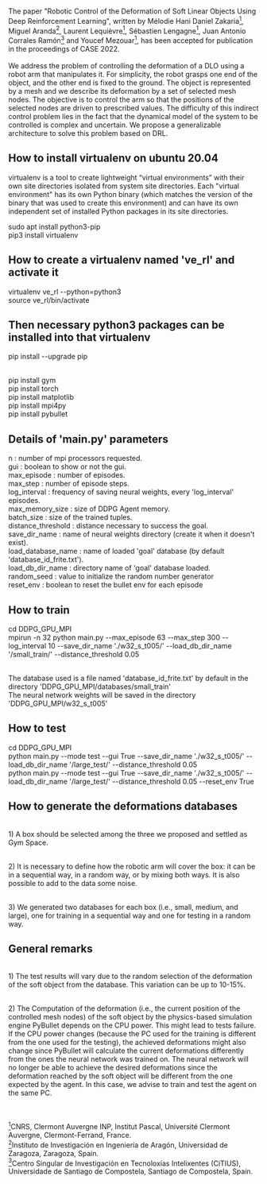<br>The paper "Robotic Control of the Deformation of Soft Linear Objects Using Deep Reinforcement Learning", written by Mélodie Hani Daniel Zakaria<a href="#note1" id="note1ref"><sup>1</sup></a>, Miguel Aranda<a href="#note2" id="note2ref"><sup>2</sup></a>, Laurent Lequièvre<a href="#note1" id="note1ref"><sup>1</sup></a>, Sébastien Lengagne<a href="#note1" id="note1ref"><sup>1</sup></a>, Juan Antonio Corrales Ramón<a href="#note3" id="note3ref"><sup>3</sup></a> and Youcef Mezouar<a href="#note1" id="note1ref"><sup>1</sup></a>, has been accepted for publication in the proceedings of CASE 2022.
<br>
<br>We address the problem of controlling the deformation of a DLO using a robot arm that manipulates it. For simplicity, the robot grasps one end of the object, and the other end is fixed to the ground. The object is represented by a mesh and we describe its deformation by a set of selected mesh nodes. The objective is to control the arm so that the positions of the selected nodes are driven to prescribed values. The difficulty of this indirect control problem lies in the fact that the dynamical model of the system to be controlled is complex and uncertain. We propose a generalizable architecture to solve this problem based on DRL.



## How to install virtualenv on ubuntu 20.04

virtualenv is a tool to create lightweight “virtual environments” with their own site directories isolated from system site directories.
Each "virtual environment" has its own Python binary (which matches the version of the binary that was used to create this environment) 
and can have its own independent set of installed Python packages in its site directories.


sudo apt install python3-pip
<br>pip3 install virtualenv

## How to create a virtualenv named 've_rl' and activate it

virtualenv ve_rl --python=python3
<br>source ve_rl/bin/activate

## Then necessary python3 packages can be installed into that virtualenv

pip install --upgrade pip

<br>pip install gym
<br>pip install torch
<br>pip install matplotlib
<br>pip install mpi4py
<br>pip install pybullet

## Details of 'main.py' parameters

n : number of mpi processors requested.
<br>gui : boolean to show or not the gui.
<br>max_episode : number of episodes.
<br>max_step : number of episode steps.
<br>log_interval : frequency of saving neural weights, every 'log_interval' episodes.
<br>max_memory_size : size of DDPG Agent memory.
<br>batch_size : size of the trained tuples.
<br>distance_threshold : distance necessary to success the goal.
<br>save_dir_name : name of neural weights directory (create it when it doesn't exist).
<br>load_database_name : name of loaded 'goal' database (by default 'database_id_frite.txt').
<br>load_db_dir_name : directory name of 'goal' database loaded.
<br>random_seed : value to initialize the random number generator
<br>reset_env : boolean to reset the bullet env for each episode

## How to train

cd DDPG_GPU_MPI
<br>mpirun -n 32 python main.py --max_episode 63 --max_step 300 --log_interval 10 --save_dir_name './w32_s_t005/' --load_db_dir_name '/small_train/' --distance_threshold 0.05

<br>The database used is a file named 'database_id_frite.txt' by default in the directory 'DDPG_GPU_MPI/databases/small_train'
<br>The neural network weights will be saved in the directory 'DDPG_GPU_MPI/w32_s_t005'

## How to test

cd DDPG_GPU_MPI
<br>python main.py --mode test --gui True --save_dir_name './w32_s_t005/' --load_db_dir_name   '/large_test/'  --distance_threshold 0.05
<br>python main.py --mode test --gui True --save_dir_name './w32_s_t005/' --load_db_dir_name   '/large_test/'  --distance_threshold 0.05 --reset_env True

## How to generate the deformations databases

<br>1) A box should be selected among the three we proposed and settled as Gym Space. 

<br>2) It is necessary to define how the robotic arm will cover the box: it can be in a sequential way, in a random way, or by mixing both ways. It is also possible to add to the data some noise.

<br>3) We generated two databases for each box (i.e., small, medium, and large), one for training in a sequential way and one for testing in a random way.

## General remarks

<br>1) The test results will vary due to the random selection of the deformation of the soft object from the database. This variation can be up to 10-15%.

<br>2) The Computation of the deformation (i.e., the current position of the controlled mesh nodes) of the soft object by the physics-based simulation engine PyBullet depends on the CPU power. This might lead to tests failure. If the CPU power changes (because the PC used for the training is different from the one used for the testing), the achieved deformations might also change since PyBullet will calculate the current deformations differently from the ones the neural network was trained on. The neural network will no longer be able to achieve the desired deformations since the deformation reached by the soft object will be different from the one expected by the agent. In this case, we advise to train and test the agent on the same PC.

<br>
<br><a id="note1" href="#note1ref"><sup>1</sup></a>CNRS, Clermont Auvergne INP, Institut Pascal,  Université Clermont Auvergne, Clermont-Ferrand, France.
<br><a id="note2" href="#note2ref"><sup>2</sup></a>Instituto de Investigación en Ingeniería de Aragón, Universidad de Zaragoza, Zaragoza, Spain.
<br><a id="note3" href="#note3ref"><sup>3</sup></a>Centro Singular de Investigación en Tecnoloxías Intelixentes (CiTIUS),  Universidade de Santiago de Compostela, Santiago de Compostela, Spain.
